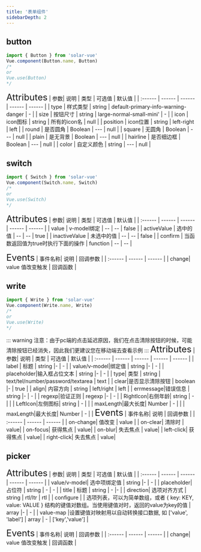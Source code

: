 ```yaml
---
title: '表单组件'
sidebarDepth: 2
---
```


## button

<ClientOnly>
  <sv-button/>
</ClientOnly>

```javascript
import { Button } from 'solar-vue'
Vue.component(Button.name, Button)
/*
or
Vue.use(Button)
*/
```

<ClientOnly>
<font size=5>Attributes</font>
| 参数| 说明 | 类型 | 可选值 | 默认值 |
| :------ | ------ | ------ | ------ | ------ |
| type | 样式类型 | string | default-primary-info-warning-danger | - |
| size | 按钮尺寸 | string | large-normal-small-mini' | - |
| icon | icon图标 | string | 所有的icon名 | null |
| position | icon位置 | string | left-right | left |
| round | 是否圆角 | Boolean | --- | null |
| square | 无圆角 | Boolean | --- | null |
| plain | 是无背景 | Boolean | --- | null |
| hairline | 是否细边框 | Boolean | --- | null |
| color | 自定义颜色 | string | --- | null |
</ClientOnly>

## switch

<ClientOnly>
  <sv-switch/>
</ClientOnly>

```javascript
import { Switch } from 'solar-vue'
Vue.component(Switch.name, Switch)
/*
or
Vue.use(Switch)
*/
```

<ClientOnly>
<font size=5>Attributes</font>
| 参数| 说明 | 类型 | 可选值 | 默认值 |
| :------ | ------ | ------ | ------ | ------ |
| value | v-model绑定 | -- | -- | false |
| activeValue | 选中的值 | -- | -- | true |
| inactiveValue | 未选中的值 | -- | -- | false |
| confirm | 当函数返回值为true时执行下面的操作 | function | -- | -- |

<font size=5>Events</font>
| 事件名称| 说明 | 回调参数 |
| :------ | ------ | ------ |
| change| value 值改变触发 | 回调函数 |
</ClientOnly>

## write

<ClientOnly>
<sv-write/>
</ClientOnly>

```javascript
import { Write } from 'solar-vue'
Vue.component(Write.name, Write)
/*
or
Vue.use(Write)
*/
```

<ClientOnly>
::: warning
注意：由于pc端的点击延迟原因，我们在点击清除按钮的时候，可能清除按钮已经消失，因此我们更建议您在移动端去查看示例
:::
</ClientOnly>

<ClientOnly>
<font size=5>Attributes</font>
| 参数| 说明 | 类型 | 可选值 | 默认值 |
| :------ | ------ | ------ | ------ | ------ |
| label | 标题 | string |- | - |
| value/v-model|绑定值 | string |- | - |
| placeholder|输入框占位文本 | string |- | - |
| type| 类型 | string | text/tel/number/password/textarea | text |
| clear|是否显示清除按钮 | boolean |- | true |
| align| 内容方向 | string | left/right | left |
| errmessage|错误信息 | string |- | - |
| regexp|验证正则 | regexp |- | - |
| RightIcon|右侧年龄| string | - |  |
| LeftIcon|左侧图标| string | - |  |
| maxLength|最大长度| Number | - |  |
| maxLength|最大长度| Number | - |  |
<font size=5>Events</font>
| 事件名称| 说明 | 回调参数 |
| :------ | ------ | ------ |
| on-change| 值改变 | value |
| on-clear| 清除时 | value|
| on-focus| 获得焦点 | value|
| on-blur| 失去焦点 | value|
| left-click| 获得焦点 | value|
| right-click| 失去焦点 | value|
</ClientOnly>

## picker

<ClientOnly>
  <sv-select/>
<font size=5>Attributes</font>
| 参数| 说明 | 类型 | 可选值 | 默认值 |
| :------ | ------ | ------ | ------ | ------ |
| value/v-model| 选中项绑定值 | string |- | - |
| placeholder| 占位符 | string | - | - |
| title | 标题 | string | - |- |
| direction| 选项对齐方式 | string | rtl/ltr | rtl |
| configure | | 选项列表，可以为简单数组，或者 { key: KEY, value: VALUE } 结构的键值对数组。当使用键值对时，返回的value为key的值 | array |- | - |
| value-map |设置键值对映射用以自动转换接口数据, 如 ['value', 'label'] | array | - | ['key','value'] |

<font size=5>Events</font>
| 事件名称| 说明 | 回调参数 |
| :------ | ------ | ------ |
| change| value 值改变触发 | 回调函数 |

</ClientOnly>
